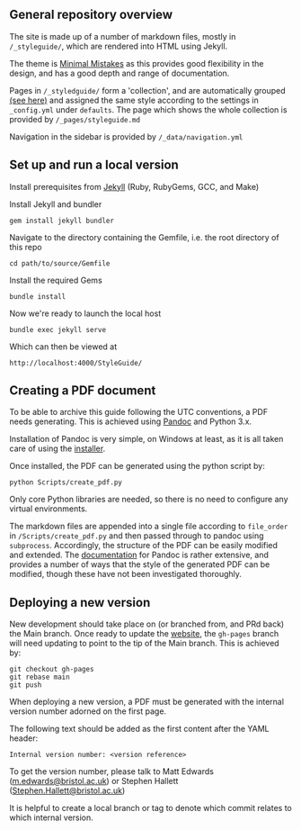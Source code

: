 ## General repository overview
The site is made up of a number of markdown files, mostly in 
`/_styleguide/`, which are rendered into HTML using Jekyll. 

The theme is 
[Minimal Mistakes](https://mmistakes.github.io/minimal-mistakes/)
as this provides good flexibility in the design, and has a good depth and range 
of documentation.

Pages in `/_styledguide/` form a 'collection', and are automatically grouped
[(see here)](https://accis.github.io/StyleGuide/styleguide/) and assigned 
the same style according to the settings in `_config.yml` under `defaults`.
The page which shows the whole collection is provided by `/_pages/styleguide.md`

Navigation in the sidebar is provided by `/_data/navigation.yml`


## Set up and run a local version

Install prerequisites from [Jekyll](https://jekyllrb.com/docs/) 
(Ruby, RubyGems, GCC, and Make)

Install Jekyll and bundler 

    gem install jekyll bundler

Navigate to the directory containing the Gemfile, i.e. the root directory 
of this repo

    cd path/to/source/Gemfile

Install the required Gems

    bundle install

Now we're ready to launch the local host

    bundle exec jekyll serve

Which can then be viewed at 

    http://localhost:4000/StyleGuide/


## Creating a PDF document
To be able to archive this guide following the UTC conventions, a PDF needs 
generating. 
This is achieved using [Pandoc](https://pandoc.org/index.html) and Python 3.x. 

Installation of Pandoc is very simple, on Windows at least, as it is all taken
care of using the [installer](https://pandoc.org/installing.html). 

Once installed, the PDF can be generated using the python script by:

    python Scripts/create_pdf.py

Only core Python libraries are needed, so there is no need to configure any 
virtual environments. 


The markdown files are appended into a single file according to `file_order` in
`/Scripts/create_pdf.py` and then passed through to pandoc using `subprocess`.
Accordingly, the structure of the PDF can be easily modified and extended. 
The [documentation](https://pandoc.org/MANUAL.html) for Pandoc is rather extensive, and provides a number of 
ways that the style of the generated PDF can be modified, though these have not
been investigated thoroughly.

## Deploying a new version
New development should take place on (or branched from, and PRd back) the Main 
branch. 
Once ready to update the [website](https://accis.github.io/StyleGuide/), the 
`gh-pages` branch will need updating to point to the tip of the Main branch. 
This is achieved by:

    git checkout gh-pages
    git rebase main
    git push

When deploying a new version, a PDF must be generated with the internal version
number adorned on the first page.

The following text should be added as the first content after the YAML header:

    Internal version number: <version reference>

To get the version number, please talk to
Matt Edwards ([m.edwards@bristol.ac.uk](mailto:m.edwards@bristol.ac.uk))
or
Stephen Hallett ([Stephen.Hallett@bristol.ac.uk](mailto:Stephen.Hallett@bristol.ac.uk))

It is helpful to create a local branch or tag to denote which commit relates 
to which internal version. 




